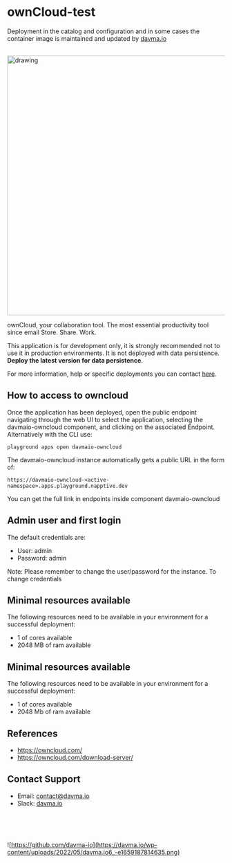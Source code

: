 # ownCloud-test

Deployment in the catalog and configuration and in some cases the container image is maintained and updated by [davma.io](mailto:contact@davma.io)

</br>

<img src="https://upload.wikimedia.org/wikipedia/commons/thumb/b/b6/OwnCloud2-Logo.svg/1200px-OwnCloud2-Logo.svg.png" alt="drawing" width="600"/>

ownCloud, your collaboration tool. The most essential productivity tool since email Store. Share. Work.

This application is for development only, it is strongly recommended not to use it in production environments. It is not deployed with data persistence. __Deploy the latest version for data persistence__. 

For more information, help or specific deployments you can contact [here](mailto:contact@davma.io).

## How to access to owncloud

Once the application has been deployed, open the public endpoint navigating through the web UI to select the application, selecting the davmaio-owncloud component, and clicking on the associated Endpoint. Alternatively with the CLI use:

```
playground apps open davmaio-owncloud
```

The davmaio-owncloud instance automatically gets a public URL in the form of:

```
https://davmaio-owncloud-<active-namespace>.apps.playground.napptive.dev
```

You can get the full link in endpoints inside component davmaio-owncloud

## Admin user and first login
The default credentials are:
- User: admin
- Password: admin

Note: Please remember to change the user/password for the instance. To change credentials

## Minimal resources available
The following resources need to be available in your environment for a successful deployment:
- 1 of cores available
- 2048 MB of ram available

## Minimal resources available
The following resources need to be available in your environment for a successful deployment:
- 1 of cores available
- 2048 Mb of ram available

## References
* https://owncloud.com/
* https://owncloud.com/download-server/


## Contact Support

- Email: [contact@davma.io](mailto:contact@davma.io)
- Slack: [davma.io](https://join.slack.com/t/davmaioespacio/shared_invite/zt-1ad2hnzn6-DdMBvCaOPozfVAHhzvlSVQ)

</br>
</br>
</br>

![https://github.com/davma-io](https://davma.io/wp-content/uploads/2022/05/davma.io6_-e1659187814635.png)
</br>
</br>
</br>